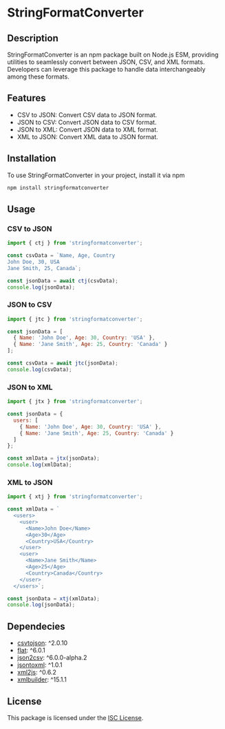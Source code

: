 # StringFormatConverter

## Description
StringFormatConverter is an npm package built on Node.js ESM, providing utilities to seamlessly convert between JSON, CSV, and XML formats. Developers can leverage this package to handle data interchangeably among these formats.

## Features
* CSV to JSON: Convert CSV data to JSON format.
* JSON to CSV: Convert JSON data to CSV format.
* JSON to XML: Convert JSON data to XML format.
* XML to JSON: Convert XML data to JSON format.

## Installation 
To use StringFormatConverter in your project, install it via npm
```bash
npm install stringformatconverter

``````

## Usage
### CSV to JSON
```javascript
import { ctj } from 'stringformatconverter';

const csvData = `Name, Age, Country
John Doe, 30, USA
Jane Smith, 25, Canada`;

const jsonData = await ctj(csvData);
console.log(jsonData);
```

### JSON to CSV
```javascript
import { jtc } from 'stringformatconverter';

const jsonData = [
  { Name: 'John Doe', Age: 30, Country: 'USA' },
  { Name: 'Jane Smith', Age: 25, Country: 'Canada' }
];

const csvData = await jtc(jsonData);
console.log(csvData);
```

### JSON to XML
```javascript
import { jtx } from 'stringformatconverter';

const jsonData = {
  users: [
    { Name: 'John Doe', Age: 30, Country: 'USA' },
    { Name: 'Jane Smith', Age: 25, Country: 'Canada' }
  ]
};

const xmlData = jtx(jsonData);
console.log(xmlData);
```

### XML to JSON
```javascript
import { xtj } from 'stringformatconverter';

const xmlData = `
  <users>
    <user>
      <Name>John Doe</Name>
      <Age>30</Age>
      <Country>USA</Country>
    </user>
    <user>
      <Name>Jane Smith</Name>
      <Age>25</Age>
      <Country>Canada</Country>
    </user>
  </users>`;

const jsonData = xtj(xmlData);
console.log(jsonData);
```

## Dependecies 
- [csvtojson](https://www.npmjs.com/package/csvtojson): ^2.0.10
- [flat](https://www.npmjs.com/package/flat): ^6.0.1
- [json2csv](https://www.npmjs.com/package/json2csv): ^6.0.0-alpha.2
- [jsontoxml](https://www.npmjs.com/package/jsontoxml): ^1.0.1
- [xml2js](https://www.npmjs.com/package/xml2js): ^0.6.2
- [xmlbuilder](https://www.npmjs.com/package/xmlbuilder): ^15.1.1

## License
This package is licensed under the [ISC License](https://opensource.org/licenses/ISC).


